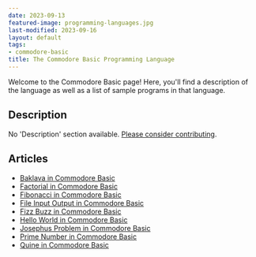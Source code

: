 ```yaml
---
date: 2023-09-13
featured-image: programming-languages.jpg
last-modified: 2023-09-16
layout: default
tags:
- commodore-basic
title: The Commodore Basic Programming Language
---
```


Welcome to the Commodore Basic page! Here, you'll find a description of the language as well as a list of sample programs in that language.

## Description

No 'Description' section available. [Please consider contributing](https://github.com/TheRenegadeCoder/sample-programs-website).

## Articles

- [Baklava in Commodore Basic](https://sampleprograms.io/projects/baklava/commodore-basic)
- [Factorial in Commodore Basic](https://sampleprograms.io/projects/factorial/commodore-basic)
- [Fibonacci in Commodore Basic](https://sampleprograms.io/projects/fibonacci/commodore-basic)
- [File Input Output in Commodore Basic](https://sampleprograms.io/projects/file-input-output/commodore-basic)
- [Fizz Buzz in Commodore Basic](https://sampleprograms.io/projects/fizz-buzz/commodore-basic)
- [Hello World in Commodore Basic](https://sampleprograms.io/projects/hello-world/commodore-basic)
- [Josephus Problem in Commodore Basic](https://sampleprograms.io/projects/josephus-problem/commodore-basic)
- [Prime Number in Commodore Basic](https://sampleprograms.io/projects/prime-number/commodore-basic)
- [Quine in Commodore Basic](https://sampleprograms.io/projects/quine/commodore-basic)